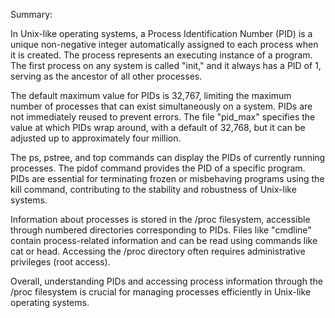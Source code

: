 Summary:

In Unix-like operating systems, a Process Identification Number (PID) is a unique non-negative integer automatically assigned to each process when it is created. The process represents an executing instance of a program. The first process on any system is called "init," and it always has a PID of 1, serving as the ancestor of all other processes.

The default maximum value for PIDs is 32,767, limiting the maximum number of processes that can exist simultaneously on a system. PIDs are not immediately reused to prevent errors. The file "pid_max" specifies the value at which PIDs wrap around, with a default of 32,768, but it can be adjusted up to approximately four million.

The ps, pstree, and top commands can display the PIDs of currently running processes. The pidof command provides the PID of a specific program. PIDs are essential for terminating frozen or misbehaving programs using the kill command, contributing to the stability and robustness of Unix-like systems.

Information about processes is stored in the /proc filesystem, accessible through numbered directories corresponding to PIDs. Files like "cmdline" contain process-related information and can be read using commands like cat or head. Accessing the /proc directory often requires administrative privileges (root access).

Overall, understanding PIDs and accessing process information through the /proc filesystem is crucial for managing processes efficiently in Unix-like operating systems.
